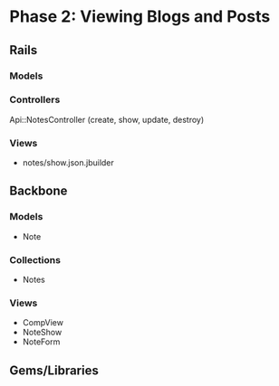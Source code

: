 # Phase 2: Viewing Blogs and Posts

## Rails
### Models

### Controllers
Api::NotesController (create, show, update, destroy)

### Views
* notes/show.json.jbuilder

## Backbone
### Models
* Note

### Collections
* Notes

### Views
* CompView
* NoteShow
* NoteForm

## Gems/Libraries
